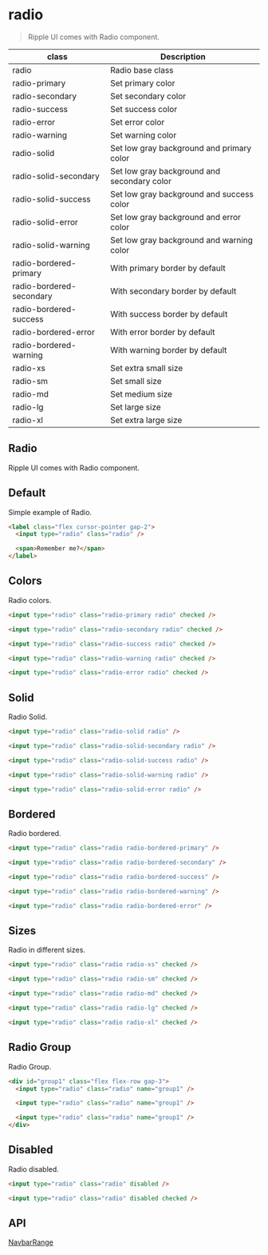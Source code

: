 # radio

> Ripple UI comes with Radio component.

| class                    | Description                                 |
| ------------------------ | ------------------------------------------- |
| radio                    | Radio base class                            |
| radio-primary            | Set primary color                           |
| radio-secondary          | Set secondary color                         |
| radio-success            | Set success color                           |
| radio-error              | Set error color                             |
| radio-warning            | Set warning color                           |
| radio-solid              | Set low gray background and primary color   |
| radio-solid-secondary    | Set low gray background and secondary color |
| radio-solid-success      | Set low gray background and success color   |
| radio-solid-error        | Set low gray background and error color     |
| radio-solid-warning      | Set low gray background and warning color   |
| radio-bordered-primary   | With primary border by default              |
| radio-bordered-secondary | With secondary border by default            |
| radio-bordered-success   | With success border by default              |
| radio-bordered-error     | With error border by default                |
| radio-bordered-warning   | With warning border by default              |
| radio-xs                 | Set extra small size                        |
| radio-sm                 | Set small size                              |
| radio-md                 | Set medium size                             |
| radio-lg                 | Set large size                              |
| radio-xl                 | Set extra large size                        |

## Radio

Ripple UI comes with Radio component.

## [​](#default)Default

Simple example of Radio.

```html
<label class="flex cursor-pointer gap-2">
  <input type="radio" class="radio" />

  <span>Remember me?</span>
</label>
```

## [​](#colors)Colors

Radio colors.

```html
<input type="radio" class="radio-primary radio" checked />

<input type="radio" class="radio-secondary radio" checked />

<input type="radio" class="radio-success radio" checked />

<input type="radio" class="radio-warning radio" checked />

<input type="radio" class="radio-error radio" checked />
```

## [​](#solid)Solid

Radio Solid.

```html
<input type="radio" class="radio-solid radio" />

<input type="radio" class="radio-solid-secondary radio" />

<input type="radio" class="radio-solid-success radio" />

<input type="radio" class="radio-solid-warning radio" />

<input type="radio" class="radio-solid-error radio" />
```

## [​](#bordered)Bordered

Radio bordered.

```html
<input type="radio" class="radio radio-bordered-primary" />

<input type="radio" class="radio radio-bordered-secondary" />

<input type="radio" class="radio radio-bordered-success" />

<input type="radio" class="radio radio-bordered-warning" />

<input type="radio" class="radio radio-bordered-error" />
```

## [​](#sizes)Sizes

Radio in different sizes.

```html
<input type="radio" class="radio radio-xs" checked />

<input type="radio" class="radio radio-sm" checked />

<input type="radio" class="radio radio-md" checked />

<input type="radio" class="radio radio-lg" checked />

<input type="radio" class="radio radio-xl" checked />
```

## [​](#radio-group)Radio Group

Radio Group.

```html
<div id="group1" class="flex flex-row gap-3">
  <input type="radio" class="radio" name="group1" />

  <input type="radio" class="radio" name="group1" />

  <input type="radio" class="radio" name="group1" />
</div>
```

## [​](#disabled)Disabled

Radio disabled.

```html
<input type="radio" class="radio" disabled />

<input type="radio" class="radio" disabled checked />
```

## [​](#api)API

[Navbar](/docs/components/navbar)[Range](/docs/components/range)
